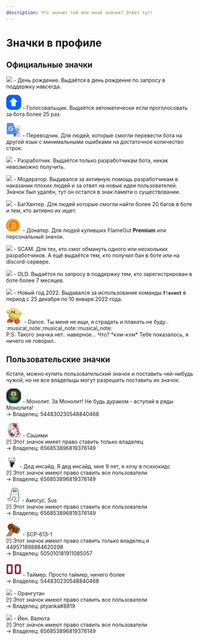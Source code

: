 ```yaml
---
description: Что значит той или иной значок? Ответ тут!
---
```


# Значки в профиле

## Официальные значки

![](../.gitbook/assets/https\_\_\_discord.com\_assets\_496cd7d4bfc59cdf6cd8a3285b42b576.svg-0.svg) - День рождение. Выдаётся в день рождение по запросу в поддержку навсегда.

![](../.gitbook/assets/840537983060017172.webp) - Голосовальщик. Выдаётся автоматически если проголосовать за бота более 25 раз.

![](../.gitbook/assets/849290020950245458.webp) - Переводчик. Для людей, которые смогли перевести бота на другой язык с минимальными ошибками на достаточное количество строк.

![](../.gitbook/assets/https\_\_\_discord.com\_assets\_509dd485f6269e2521955120f3e8f0ef.svg-0.svg) - Разработчик. Выдаётся только разработчикам бота, никак невозможно получить.

![](../.gitbook/assets/https\_\_\_discord.com\_assets\_770955b283a8a3d1cfd221f70dc0e6ee.svg-0.svg) - Модератор. Выдавался за активную помощь разработчикам в наказании плохих людей и за ответ на новые идеи пользователей. Значок был удалён, тут он остался в знак памяти о существовании.

![](../.gitbook/assets/https\_\_\_discord.com\_assets\_370f5af37229902609dec50690ec5f99.svg-0.svg) - БагХантер. Для людей которые смогли найти более 20 багов в боте и тем, кто активно их ищет.&#x20;

![](<../.gitbook/assets/823500862215028758 (1).gif>) - Донатер. Для людей купивших FlameOut **Premium** или персональный значок.

![](../.gitbook/assets/https\_\_\_discord.com\_assets\_0d9e341a5ff1e9d55e691cc7d86f05bd.svg-0.svg) - SCAM. Для тех, кто смог обмануть одного или нескольких разработчиков. А ещё выдаётся тем, кто получил бан в боте или на discord-сервере.

![](../.gitbook/assets/https\_\_\_discord.com\_assets\_ffa92fc2c8f0a781d5ae9ffbecefa054.svg-0.svg) - OLD. Выдаётся по запросу в поддержку тем, кто зарегистрирован в боте более 7 месяцев.

![](../.gitbook/assets/https\_\_\_discord.com\_assets\_2f5331445a4647af2bb317862b38502a.svg-0.svg) - Новый год 2022. Выдавался за использование команды **`f!event`** в период с 25 декабря по 10 января 2022 года.

![](../.gitbook/assets/960951684186652743.gif) - Dance. Ты меня не ищи, я страдать и плакать не буду.. :musical\_note::musical\_note::musical\_note:\
P.S: Такого значка нет.. наверное... Что? \*кхм-кхм\* Тебе показалось, я ничего не говорил..

## Пользовательские значки

Кстати, можно купить пользовательский значок и поставить чей-нибудь чужой, но не все владельцы могут разрешить поставить их значок.

![](../.gitbook/assets/957626031215353896.webp) - Монолит. За Монолит! Не будь дураком - вступай в ряды Монолита!\
\-> Владелец: 544830230548840468

![](../.gitbook/assets/921833706493214750.webp) - Сашими\
\[!] Этот значок имеет право ставить только владелец\
\-> Владелец: 656853896819376149

![](../.gitbook/assets/921833729985511454.gif) - Дед инсайд. Я дед инсайд, мне 9 лет, я хочу в психокидс\
\[!] Этот значок имеют право ставить все пользователи\
\-> Владелец: 656853896819376149

![](../.gitbook/assets/921838156276449320.webp) - Амогус. Sus\
\[!] Этот значок имеют право ставить все пользователи\
\-> Владелец: 656853896819376149

![](../.gitbook/assets/945705723973738506.webp) - SCP-613-1\
\[!] Этот значок имеют право ставить только владелец и 449571898884620298\
\-> Владелец: 505010181911085057

![](../.gitbook/assets/957622573234004058.gif) - Таймер. Просто таймер, ничего более\
\-> Владелец: 544830230548840468

![](../.gitbook/assets/https\_\_\_discord.com\_assets\_70e2c1bb3d82f6e009d3aaa6d72b8fc2.svg-0.svg) - Орангутан\
\[!] Этот значок имеют право ставить все пользователи\
\-> Владелец: ptyanka#8819

![](<../.gitbook/assets/https\_\_\_discord.com\_assets\_24f893169104e65cf4e3dfb1d817d078.svg-0 (1).svg>) - Йен. Валюта\
\[!] Этот значок имеют право ставить все пользователи\
\-> Владелец: 656853896819376149
